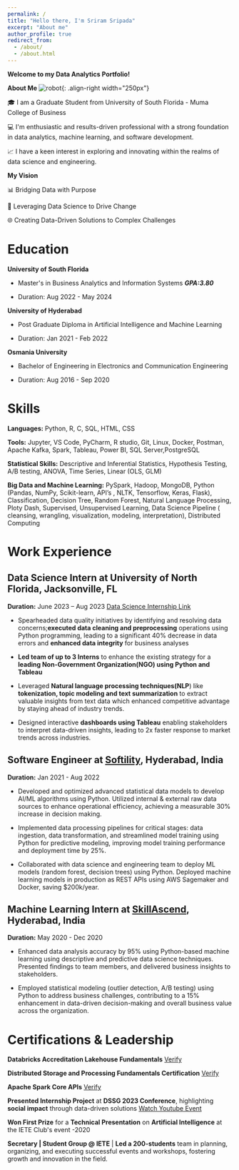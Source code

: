 ```yaml
---
permalink: /
title: "Hello there, I'm Sriram Sripada"
excerpt: "About me"
author_profile: true
redirect_from: 
  - /about/
  - /about.html
---
```


**Welcome to my Data Analytics Portfolio!**

**About Me**
![robot](https://github.com/sriramsripada20s/portfolio.github.io/assets/49833524/c0cbae59-a9f1-4c50-b74a-894233fcb011){: .align-right width="250px"}

🎓 I am a Graduate Student from University of South Florida - Muma College of Business

💻 I'm enthusiastic and results-driven professional with a strong foundation in data analytics, machine learning, and software development.

📈 I have a keen interest in exploring and innovating within the realms of data science and engineering.

**My Vision**

📊 Bridging Data with Purpose

🚀 Leveraging Data Science to Drive Change

🌐 Creating Data-Driven Solutions to Complex Challenges

# Education

**University of South Florida** 

* Master's in Business Analytics and Information Systems **_GPA:3.80_**

* Duration: Aug 2022 - May 2024

**University of Hyderabad**   

* Post Graduate Diploma in Artificial Intelligence and Machine Learning

* Duration: Jan 2021 - Feb 2022

**Osmania University**                     

* Bachelor of Engineering in Electronics and Communication Engineering

* Duration: Aug 2016 - Sep 2020

# Skills

**Languages:** Python, R, C, SQL, HTML, CSS

**Tools:** Jupyter, VS Code, PyCharm, R studio, Git, Linux, Docker, Postman, Apache Kafka, Spark, Tableau, Power BI, SQL Server,PostgreSQL

**Statistical Skills:** Descriptive and Inferential Statistics, Hypothesis Testing, A/B testing, ANOVA, Time Series, Linear (OLS, GLM)

**Big Data and Machine Learning:** PySpark, Hadoop, MongoDB, Python (Pandas, NumPy, Scikit-learn, API’s , NLTK, Tensorflow, Keras, Flask),
Classification, Decision Tree, Random Forest, Natural Language Processing, Ploty Dash, Supervised, Unsupervised Learning, Data Science
Pipeline ( cleansing, wrangling, visualization, modeling, interpretation), Distributed Computing

# Work Experience

## Data Science Intern at University of North Florida, Jacksonville, FL

**Duration:** June 2023 – Aug 2023 [Data Science Internship Link](https://dssg.unf.edu/2023program.html)

* Spearheaded data quality initiatives by identifying and resolving data concerns;**executed data cleaning and preprocessing** operations
using Python programming, leading to a significant 40% decrease in data errors and **enhanced data integrity** for business analyses

* **Led team of up to 3 Interns** to enhance the existing strategy for a **leading Non-Government Organization(NGO) using Python and Tableau**

* Leveraged **Natural language processing techniques(NLP**) like **tokenization, topic modeling and text summarization** to extract valuable
insights from text data which enhanced competitive advantage by staying ahead of industry trends.

* Designed interactive **dashboards using Tableau** enabling stakeholders to interpret data-driven insights, leading to 2x faster response to
market trends across industries.

## Software Engineer at [Softility](https://www.softility.com/), Hyderabad, India

**Duration:** Jan 2021 - Aug 2022

* Developed and optimized advanced statistical data models to develop AI/ML algorithms using Python. Utilized internal & external raw data sources to enhance operational efficiency, achieving a measurable 30% increase in decision making.
  
* Implemented data processing pipelines for critical stages: data ingestion, data transformation, and streamlined model training using Python for predictive modeling, improving model training performance and deployment time by 25%.
  
* Collaborated with data science and engineering team to deploy ML models (random forest, decision trees) using Python. Deployed machine learning models in production as REST APIs using AWS Sagemaker and Docker, saving $200k/year.


## Machine Learning Intern at [SkillAscend](https://www.skillascend.com/), Hyderabad, India

**Duration:** May 2020 - Dec 2020

* Enhanced data analysis accuracy by 95% using Python-based machine learning using descriptive and predictive data science techniques. Presented findings to team members, and delivered business insights to stakeholders.

* Employed statistical modeling (outlier detection, A/B testing) using Python to address business challenges, contributing to a 15% enhancement in data-driven decision-making and overall business value across the organization.


# Certifications & Leadership

**Databricks Accreditation Lakehouse Fundamentals** [Verify](https://credentials.databricks.com/2d4dfabd-0a29-496d-a590-e43347066bf0)

**Distributed Storage and Processing Fundamentals Certification** [Verify](https://learn.trendytech.in/certificates/gkm5t2face)

**Apache Spark Core APIs** [Verify](https://learn.trendytech.in/certificates/v08rfauypp)

**Presented Internship Project** at **DSSG 2023 Conference**, highlighting **social impact** through data-driven solutions 
[Watch Youtube Event](https://www.youtube.com/watch?v=VfJNe8VmRwA)

**Won First Prize** for a **Technical Presentation** on **Artificial Intelligence** at the IETE Club's event -2020

**Secretary | Student Group @ IETE** | **Led a 200-students** team in planning, organizing, and executing successful events and workshops,
fostering growth and innovation in the field.
